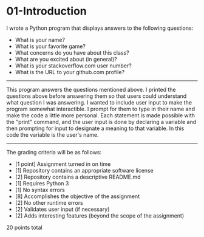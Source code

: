 # 01-Introduction

I wrote a Python program that displays answers to the following questions:

* What is your name?
* What is your favorite game?
* What concerns do you have about this class?
* What are you excited about (in general)?
* What is your stackoverflow.com user number?
* What is the URL to your github.com profile?
---
This program answers the questions mentioned above. I printed the questions above before answering them so that users could understand what question I was answering. I wanted to include user input to make the program somewhat interactible. I prompt for them to type in their name and make the code a little more personal. 
Each statement is made possible with the "print" command, and the user input is done by declaring a variable and then prompting for input to designate a meaning to that variable. 
In this code the variable is the user's name. 

---

The grading criteria will be as follows:

* [1 point] Assignment turned in on time
* [1] Repository contains an appropriate software license
* [2] Repository contains a descriptive README.md
* [1] Requires Python 3
* [1] No syntax errors
* [8] Accomplishes the objective of the assignment
* [2] No other runtime errors
* [2] Validates user input (if necessary)
* [2] Adds interesting features (beyond the scope of the assignment)

20 points total